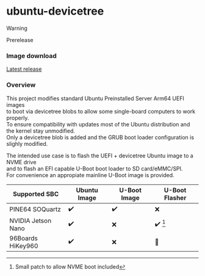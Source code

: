 # ubuntu-devicetree

> [!WARNING]
> Prerelease

### Image download
[Latest release](https://github.com/h-s-c/ubuntu-devicetree/releases/tag/latest)

### Overview
This project modifies standard Ubuntu Preinstalled Server Arm64 UEFI images  
to boot via devicetree blobs to allow some single-board computers to work properly.  
To ensure compatibility with updates most of the Ubuntu distribution and the kernel stay unmodified.  
Only a devicetree blob is added and the GRUB boot loader configuration is slighly modified.  

The intended use case is to flash the UEFI + devicetree Ubuntu image to a NVME drive  
and to flash an EFI capable U-Boot boot loader to SD card/eMMC/SPI.  
For convenience an appropiate mainline U-Boot image is provided.  

| Supported SBC       | Ubuntu Image       | U-Boot Image       | U-Boot Flasher          |
| ------------------- | -------------      | -------------      | ---------------         |
| PINE64 SOQuartz     | :heavy_check_mark: | :heavy_check_mark: | :x:                     |
| NVIDIA Jetson Nano  | :heavy_check_mark: | :x:                | :heavy_check_mark: [^1] |
| 96Boards HiKey960   | :heavy_check_mark: | :x:                | :construction:          |

[^1]: Small patch to allow NVME boot included
